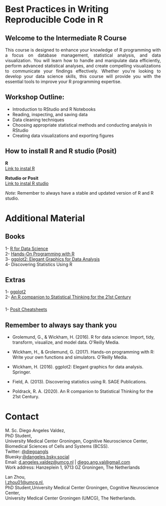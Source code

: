 # Best Practices in Writing Reproducible Code in R

## Welcome to the Intermediate R Course


<p style="text-align: justify;">
This course is designed to enhance your knowledge of R programming with a focus on database management, statistical analysis, and data visualization. You will learn how to handle and manipulate data efficiently, perform advanced statistical analyses, and create compelling visualizations to communicate your findings effectively. Whether you're looking to develop your data science skills, this course will provide you with the essential tools to improve your R programming expertise.
</p>

## Workshop Outline:

- Introduction to RStudio and R Notebooks
- Reading, inspecting, and saving data
- Data cleaning techniques
- Choosing appropriate statistical methods and conducting analysis in RStudio
- Creating data visualizations and exporting figures

## How to install R  and R studio (Posit)   

**R**   
[Link to instal R](https://cran.r-project.org/bin/windows/base/)   

**Rstudio or Posit**    
[Link to instal R studio](https://cran.r-project.org/bin/windows/base/)

*Note:* Remember to always have a stable and updated version of R and R studio.

# Additional Material 

## Books 

  
 1- [R for Data Science](https://r4ds.had.co.nz/)   
 2- [Hands-On Programming with R](https://rstudio-education.github.io/hopr/)      
 3- [ggplot2: Elegant Graphics for Data Analysis](https://ggplot2-book.org/)   
 4- Discovering Statistics Using R   
       

##  Extras  

 1- [ggplot2](https://r-graph-gallery.com/ggplot2-package.html)   
 2- [An R companion to Statistical Thinking for the 21st Century](https://statsthinking21.github.io/statsthinking21-R-site/)   

### 
 1- [Posit Cheatsheets](https://r-graph-gallery.com/ggplot2-package.html) 
 
## Remember to always say thank you 

- Grolemund, G., & Wickham, H. (2016). R for data science: Import, tidy, transform, visualize, and model data. O'Reilly Media.

- Wickham, H., & Grolemund, G. (2017). Hands-on programming with R: Write your own functions and simulators. O'Reilly Media.

- Wickham, H. (2016). ggplot2: Elegant graphics for data analysis. Springer.

- Field, A. (2013). Discovering statistics using R. SAGE Publications.

- Poldrack, R. A. (2020). An R companion to Statistical Thinking for the 21st Century.


# Contact 

M. Sc. Diego Angeles Valdez,    
PhD Student,   
University Medical Center Groningen, Cognitive Neuroscience Center,   
Biomedical Sciences of Cells and Systems (BCSS).   
Twitter: [@diegoangls](https://twitter.com/diegoangls)  
Bluesky:[@dangeles.bsky.social](https://bsky.app/profile/dangeles.bsky.social)   
Email: d.angeles.valdez@umcg.nl  | diego.ang.val@gmail.com   
Work address: Hanzeplein 1, 9713 GZ Groningen, The Netherlands

Lan Zhou,       
l.zhou01@umcg.nl,   
PhD Student,University Medical Center Groningen, Cognitive Neuroscience Center,    
University Medical Center Groningen (UMCG), The Netherlands. 

